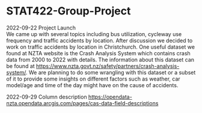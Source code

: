 # STAT422-Group-Project

2022-09-22 Project Launch \
We came up with several topics including bus utilization, cycleway use frequency and traffic accidents by location.
After discussion we decided to work on traffic accidents by location in Christchurch. One useful dataset we found
at NZTA website is the Crash Analysis System which contains crash data from 2000 to 2022 with details. The information
about this dataset can be found at https://www.nzta.govt.nz/safety/partners/crash-analysis-system/. We are planning to 
do some wrangling with this dataset or a subset of it to provide some insights on different factors such as weather, 
car model/age and time of the day might have on the cause of accidents.

2022-09-29 
Column description  https://opendata-nzta.opendata.arcgis.com/pages/cas-data-field-descriptions
